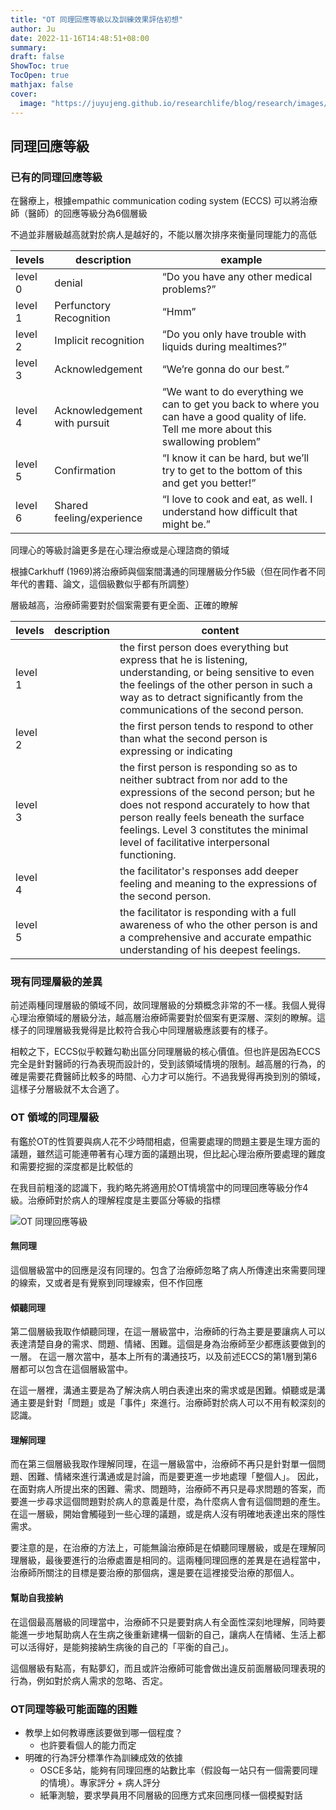 ```yaml
---
title: "OT 同理回應等級以及訓練效果評估初想"
author: Ju
date: 2022-11-16T14:48:51+08:00
summary:
draft: false
ShowToc: true
TocOpen: true
mathjax: false
cover:
  image: "https://juyujeng.github.io/researchlife/blog/research/images/OTresponselevel.png"
---
```


## 同理回應等級

### 已有的同理回應等級

在醫療上，根據empathic communication coding system (ECCS) 可以將治療師（醫師）的回應等級分為6個層級

不過並非層級越高就對於病人是越好的，不能以層次排序來衡量同理能力的高低


| levels  | description                  | example                                                                                                                                    |
|---------|------------------------------|--------------------------------------------------------------------------------------------------------------------------------------------|
| level 0 | denial                       | “Do you have any other medical problems?”                                                                                                  |
| level 1 | Perfunctory Recognition      | “Hmm”                                                                                                                                      |
| level 2 | Implicit recognition         | “Do you only have trouble with liquids during mealtimes?”                                                                                  |
| level 3 | Acknowledgement              | “We’re gonna do our best.”                                                                                                                 |
| level 4 | Acknowledgement with pursuit | “We want to do everything we can to get you back to where you can have a good quality of life. Tell me more about this swallowing problem” |
| level 5 | Confirmation                 | “I know it can be hard, but we’ll try to get to the bottom of this and get you better!”                                                    |
| level 6 | Shared feeling/experience    | “I love to cook and eat, as well. I understand how difficult that might be.”                                                               |

同理心的等級討論更多是在心理治療或是心理諮商的領域

根據Carkhuff (1969)將治療師與個案間溝通的同理層級分作5級（但在同作者不同年代的書籍、論文，這個級數似乎都有所調整）

層級越高，治療師需要對於個案需要有更全面、正確的瞭解

| levels  | description | content                                                                                                                                                                                                                                                                                           |
|---------|-------------|---------------------------------------------------------------------------------------------------------------------------------------------------------------------------------------------------------------------------------------------------------------------------------------------------|
| level 1 |             | the first person does everything but express that he is listening, understanding, or being sensitive to even the feelings of the other person in such a way as to detract significantly from the communications of the second person.                                                             |
| level 2 |             | the first person tends to respond to other than what the second person is expressing or indicating                                                                                                                                                                                                |
| level 3 |             | the first person is responding so as to neither subtract from nor add to the expressions of the second person; but he does not respond accurately to how that person really feels beneath the surface feelings. Level 3 constitutes the minimal level of facilitative interpersonal functioning. |
| level 4 |             | the facilitator's responses add deeper feeling and meaning to the expressions of the second person.                                                                                                                                                                                               |
| level 5 |             | the facilitator is responding with a full awareness of who the other person is and a comprehensive and accurate empathic understanding of his deepest feelings.                                                                                                                                   |

### 現有同理層級的差異

前述兩種同理層級的領域不同，故同理層級的分類概念非常的不一樣。我個人覺得心理治療領域的層級分法，越高層治療師需要對於個案有更深層、深刻的瞭解。這樣子的同理層級我覺得是比較符合我心中同理層級應該要有的樣子。

相較之下，ECCS似乎較難勾勒出區分同理層級的核心價值。但也許是因為ECCS完全是針對醫師的行為表現而設計的，受到該領域情境的限制。越高層的行為，的確是需要花費醫師比較多的時間、心力才可以施行。不過我覺得再換到別的領域，這樣子分層級就不太合適了。

### OT 領域的同理層級

有鑑於OT的性質要與病人花不少時間相處，但需要處理的問題主要是生理方面的議題，雖然這可能連帶著有心理方面的議題出現，但比起心理治療所要處理的難度和需要挖掘的深度都是比較低的

在我目前粗淺的認識下，我約略先將適用於OT情境當中的同理回應等級分作4級。治療師對於病人的理解程度是主要區分等級的指標

![OT 同理回應等級](../images/OTresponselevel.png)

#### 無同理

這個層級當中的回應是沒有同理的。包含了治療師忽略了病人所傳達出來需要同理的線索，又或者是有覺察到同理線索，但不作回應

#### 傾聽同理

第二個層級我取作傾聽同理，在這一層級當中，治療師的行為主要是要讓病人可以表達清楚自身的需求、問題、情緒、困難。這個是身為治療師至少都應該要做到的一層。
在這一層次當中，基本上所有的溝通技巧，以及前述ECCS的第1層到第6層都可以包含在這個層級當中。

在這一層裡，溝通主要是為了解決病人明白表達出來的需求或是困難。傾聽或是溝通主要是針對「問題」或是「事件」來進行。治療師對於病人可以不用有較深刻的認識。

#### 理解同理

而在第三個層級我取作理解同理，在這一層級當中，治療師不再只是針對單一個問題、困難、情緒來進行溝通或是討論，而是要更進一步地處理「整個人」。
因此，在面對病人所提出來的困難、需求、問題時，治療師不再只是尋求問題的答案，而要進一步尋求這個問題對於病人的意義是什麼，為什麼病人會有這個問題的產生。
在這一層級，開始會觸碰到一些心理的議題，或是病人沒有明確地表達出來的隱性需求。

要注意的是，在治療的方法上，可能無論治療師是在傾聽同理層級，或是在理解同理層級，最後要進行的治療處置是相同的。這兩種同理回應的差異是在過程當中，治療師所關注的目標是要治療的那個病，還是要在這裡接受治療的那個人。


#### 幫助自我接納

在這個最高層級的同理當中，治療師不只是要對病人有全面性深刻地理解，同時要能進一步地幫助病人在生病之後重新建構一個新的自己，讓病人在情緒、生活上都可以活得好，是能夠接納生病後的自己的「平衡的自己」。

這個層級有點高，有點夢幻，而且或許治療師可能會做出違反前面層級同理表現的行為，例如對於病人需求的忽略、否定。

### OT同理等級可能面臨的困難

- 教學上如何教導應該要做到哪一個程度？
  - 也許要看個人的能力而定
- 明確的行為評分標準作為訓練成效的依據
  - OSCE多站，能夠有同理回應的站數比率（假設每一站只有一個需要同理的情境）。專家評分 + 病人評分
  - 紙筆測驗，要求學員用不同層級的回應方式來回應同樣一個模擬對話

